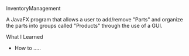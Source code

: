 InventoryManagement

A JavaFX program that allows a user to add/remove "Parts" and organize the parts into groups called "Products" through the use of a GUI. 

What I Learned
- How to .....
